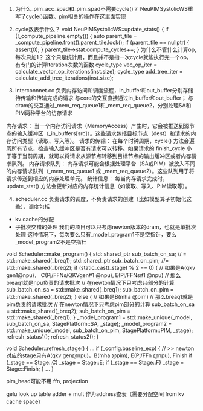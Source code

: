 1. 为什么_pim_acc_spad和_pim_spad不需要cycle()？
NeuPIMSystolicWS重写了cycle()函数。pim相关的操作在这里面实现

2. cycle数表示什么？
void NeuPIMSystolicWS::update_stats() {
    if (!_compute_pipeline.empty()) {
        auto parent_tile = _compute_pipeline.front().parent_tile.lock();
        if (parent_tile == nullptr) {
            assert(0);
        }
        parent_tile->stat.compute_cycles++;
    }
为什么不管什么计算op,每次只加1？
这个只是统计用，而且并不是指一次cycle就能执行完一个op。
有专门的计算Iteration次数的函数
cycle_type vec_op_iter = calculate_vector_op_iterations(inst.size);
cycle_type add_tree_iter = calculate_add_tree_iterations(inst.size);

3. interconnnet.cc
负责内存访问和调度流程，in_buffer和out_buffer分别存储待传输和传输完成的请求
与core的交互直接通过in_buffer和out_buffer；
与dram的交互通过_mem_req_queue1和_mem_req_queue2，分别处理SA和PIM两种平台的访存请求


内存请求：
当一个内存访问请求（MemoryAccess）产生时，它会被推送到源节点的输入缓冲区（_in_buffers[src]）。这些请求包括目标节点（dest）和请求的内存访问类型（读取、写入等）。
请求的传输：
在每个时钟周期，cycle() 方法会遍历所有节点，检查输入缓冲区是否有请求可以转移。如果请求的 finish_cycle 小于等于当前周期，就可以将请求从源节点转移到目标节点的输出缓冲区或者内存请求队列。
内存请求队列：
内存请求可能会根据处理平台（SA或PIM）被放入不同的内存请求队列（_mem_req_queue1 或 _mem_req_queue2）。这些队列用于将请求传送到相应的内存处理单元。
统计信息：
每当内存请求完成时，update_stat() 方法会更新对应的内存统计信息（如读取、写入、PIM读取等）。


4. scheduler.cc
负责请求的调度，不负责请求的创建（比如模型算子初始化这些），调度包括
* kv cache的分配
* 子批次交错的处理
我们的项目可以只考虑newton版本的dram，也就是单批次处理
这种情况下，每次要么只有_model_program1不是空指针，要么_model_program2不是空指针

void Scheduler::make_program() {
    std::shared_ptr<BatchedRequest> sub_batch_on_sa;  // = std::make_shared<BatchedRequest>(_breq1);
    std::shared_ptr<BatchedRequest> sub_batch_on_pim;  //= std::make_shared<BatchedRequest>(_breq2);
    if (static_cast<int>(_stage) % 2 == 0) {
        // 如果是A(qkv gen1@npu)， C(Pj/FFNs/QKVgen#1 @npu),  E(Pj/FFNs#1 @npu)
        // 那么breaq1就是npu负责的请求批次
        // 在newton情况下只考虑sa部分的计算
        sub_batch_on_sa = std::make_shared<BatchedRequest>(_breq1);
        sub_batch_on_pim = std::make_shared<BatchedRequest>(_breq2);
    } else {
        // 如果是B(mha @pim)
        // 那么breaq1就是pim负责的请求批次
        // 在newton情况下只考虑pim部分的计算
        sub_batch_on_sa = std::make_shared<BatchedRequest>(_breq2);
        sub_batch_on_pim = std::make_shared<BatchedRequest>(_breq1);
    }
    _model_program1 =
        std::make_unique<StageProgram>(_model, sub_batch_on_sa, StagePlatform::SA, _stage);
    _model_program2 =
        std::make_unique<StageProgram>(_model, sub_batch_on_pim, StagePlatform::PIM, _stage);
    refresh_status1();
    refresh_status2();
}


void Scheduler::refresh_stage() {
    ...
    if (_config.baseline_exp) {
        // >> newton 对应的stage只有A(qkv gen@npu)，B(mha @pim), E(Pj/FFn @npu),  Finish
        if (_stage == Stage::C) _stage = Stage::E;
        if (_stage == Stage::F) _stage = Stage::Finish;
    }
    ...
}



pim_head可能不用
ffn, projection

gelu look up table
adder + mult 作为address查表（需要分配空间 from kv cache space）